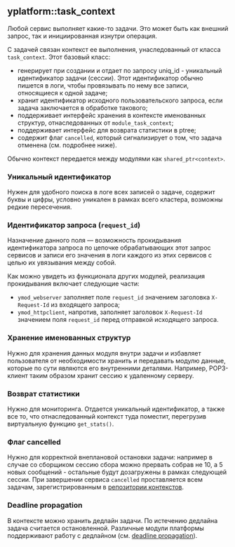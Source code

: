 ## yplatform::task_context

Любой сервис выполняет какие-то задачи. Это может быть как внешний запрос, так и инициированная изнутри операция.

С задачей связан контекст ее выполнения, унаследованный от класса `task_context`. Этот базовый класс:

- генерирует при создании и отдает по запросу uniq_id - уникальный идентификатор задачи (сессии). Этот идентификатор обычно пишется в логи, чтобы провязывать по нему все записи, относящиеся к одной задаче;
- хранит идентификатор исходного пользовательского запроса, если задача заключается в обработке такового;
- поддерживает интерфейс хранения в контексте именованных структур, отнаследованных от `module_task_context`;
- поддерживает интерфейс для возврата статистики в ptree;
- содержит флаг `cancelled`, который сигнализирует о том, что задача отменена (см. подробнее ниже).

Обычно контекст передается между модулями как `shared_ptr<context>`.

### Уникальный идентификатор
Нужен для удобного поиска в логе всех записей о задаче, содержит буквы и цифры, условно уникален в рамках всего кластера, возможны редкие пересечения.

### Идентификатор запроса (`request_id`)
Назначение данного поля — возможность прокидывания идентификатора запроса по цепочке обрабатывающих этот запрос сервисов и записи его значения в логи каждого из этих сервисов с целью их увязывания между собой.

Как можно увидеть из функционала других модулей, реализация прокидывания включает следующие части:
- `ymod_webserver` заполняет поле `request_id` значением заголовка `X-Request-Id` из входящего запроса;
- `ymod_httpclient`, напротив, заполняет заголовок `X-Request-Id` значением поля `request_id` перед отправкой исходящего запроса.

### Хранение именованных структур
Нужно для хранения данных модуля внутри задачи и избавляет пользователя от необходимости хранить и передавать модулю данные, которые по сути являются его внутренними деталями. Например, POP3-клиент таким образом хранит сессию к удаленному серверу.

### Возврат статистики
Нужно для мониторинга. Отдается уникальный идентификатор, а также все то, что отнаследованный контекст туда поместит, перегрузив виртуальную функцию `get_stats()`.

### Флаг сancelled
Нужно для корректной внеплановой остановки задачи: например в случае со сборщиком сессию сбора можно прервать собрав не 10, а 5 новых сообщений - остальные будут дозагружены в рамках следующей сессии. При завершении сервиса `cancelled` проставляется всем задачам, зарегистрированным в [репозитории контекстов](../../yplatform/doc/guide/app_resources.md#репозиторий-контекстов).

### Deadline propagation
В контексте можно хранить дедлайн задачи. По истечению дедлайна задача считается остановленной. Различные модули платформы поддерживают работу с дедлайном (см. [deadline propagation](deadline_propagation.md)).
